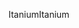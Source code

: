 <span data-ttu-id="afab9-101">Itanium</span><span class="sxs-lookup"><span data-stu-id="afab9-101">Itanium</span></span>